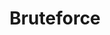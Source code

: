 ---
title: Bruteforce
menu:
  sidebar:
    name: Bruteforce
    identifier: bruteforce
    parent: algorithm-problem
    weight: 10
---